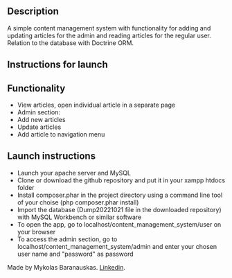 <h2>Description</h2>

A simple content management system with functionality for adding and updating articles for the admin and reading articles for the regular user. Relation to the database with Doctrine ORM.

<h2>Instructions for launch</h2>

<h2>Functionality</h2>

<ul>
    <li>View articles, open individual article in a separate page</li>
    <li>Admin section:
    <li>Add new articles</li>
    <li>Update articles</li>
    <li>Add article to navigation menu</li>
    </li>
</ul>

<h2>Launch instructions</h2>

<ul>
    <li>Launch your apache server and MySQL</li>
    <li>Clone or download the github repository and put it in your xampp htdocs folder</li>
    <li>Install composer.phar in the project directory using a command line tool of your choise (php composer.phar install)
    <li>Import the database (Dump20221021 file in the downloaded repository) with MySQL Workbench or similar software</li>
    <li>To open the app, go to localhost/content_management_system/user on your browser</li> 
    <li>To access the admin section, go to localhost/content_management_system/admin and enter your chosen user name and "password" as password</li>
</ul>

Made by Mykolas Baranauskas. <a href = "https://www.linkedin.com/in/mykolas-baranauskas-b3809b110/" target = "_blank">Linkedin</a>.
